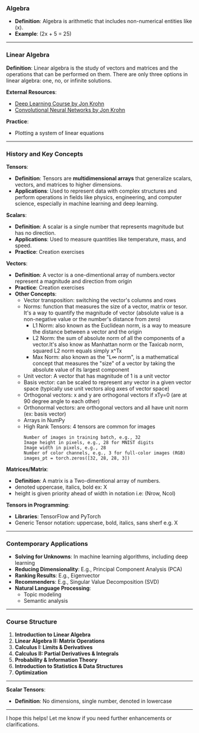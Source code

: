 ### Algebra

- **Definition**: Algebra is arithmetic that includes non-numerical entities like \(x\).
- **Example**: \(2x + 5 = 25\)

---

### Linear Algebra

**Definition**: Linear algebra is the study of vectors and matrices and the operations that can be performed on them. There are only three options in linear algebra: one, no, or infinite solutions.

**External Resources**:
- [Deep Learning Course by Jon Krohn](https://johnkrohn.com/deepTF1)
- [Convolutional Neural Networks by Jon Krohn](https://johnkrohn.com/convTF1)

**Practice**:
- Plotting a system of linear equations

---

### History and Key Concepts

**Tensors**:
- **Definition**: Tensors are **multidimensional arrays** that generalize scalars, vectors, and matrices to higher dimensions.
- **Applications**: Used to represent data with complex structures and perform operations in fields like physics, engineering, and computer science, especially in machine learning and deep learning.

**Scalars**:
- **Definition**: A scalar is a single number that represents magnitude but has no direction.
- **Applications**: Used to measure quantities like temperature, mass, and speed.
- **Practice**: Creation exercises

**Vectors**:
- **Definition**: A vector is a one-dimentional array of numbers.vector represent a magnitude and direction from origin
- **Practice**: Creation exercises
- **Other Concepts**:
  - Vector transposition:  switching the vector's columns and rows
  - Norms: function that measures the size of a vector, matrix or tesor. It's a way to quantify the magnitude of vector (absolute value is a non-negative value or the number's distance from zero)
    - L1 Norm: also known as the Euclidean norm, is a way to measure the distance between a vector and the origin
    - L2 Norm: the sum of absolute norm of all the components of a vector.It's also know as Manhattan norm or the Taxicab norm, squared L2 norm equals simply x^Tx
    - Max Norm: also known as the "L∞ norm", is a mathematical concept that measures the "size" of a vector by taking the absolute value of its largest component
  - Unit vector: A vector that has magnitude of 1 is a unit vector
  - Basis vector: can be scaled to represent any vector in a given vector space (typically use unit vectors alog axes of vector space)
  - Orthogonal vectors: x and y are orthogonal vectors if xTy=0 (are at 90 degree angle to each other)
  - Orthonormal vectors: are orthogonal vectors and all have unit norm (ex: basis vector)
  - Arrays in NumPy
  - High Rank Tensors: 4 tensors are common for images
    ```
    Number of images in training batch, e.g., 32
    Image height in pixels, e.g., 28 for MNIST digits
    Image width in pixels, e.g., 28
    Number of color channels, e.g., 3 for full-color images (RGB)
    images_pt = torch.zeros([32, 28, 28, 3])
    ```

**Matrices/Matrix**:
- **Definition**: A matrix is a Two-dimentional array of numbers.
- denoted uppercase, italics, bold ex: X
- height is given priority ahead of width in notation i.e: (Nrow, Ncol)

**Tensors in Programming**:
- **Libraries**: TensorFlow and PyTorch
- Generic Tensor notation: uppercase, bold, italics, sans sherf e.g. X
---

### Contemporary Applications

- **Solving for Unknowns**: In machine learning algorithms, including deep learning
- **Reducing Dimensionality**: E.g., Principal Component Analysis (PCA)
- **Ranking Results**: E.g., Eigenvector
- **Recommenders**: E.g., Singular Value Decomposition (SVD)
- **Natural Language Processing**:
  - Topic modeling
  - Semantic analysis

---

### Course Structure

1. **Introduction to Linear Algebra**
2. **Linear Algebra II: Matrix Operations**
3. **Calculus I: Limits & Derivatives**
4. **Calculus II: Partial Derivatives & Integrals**
5. **Probability & Information Theory**
6. **Introduction to Statistics & Data Structures**
7. **Optimization**

---

**Scalar Tensors**:
- **Definition**: No dimensions, single number, denoted in lowercase

---

I hope this helps! Let me know if you need further enhancements or clarifications.
